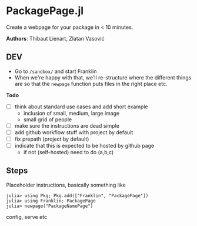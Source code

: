 # PackagePage.jl

Create a webpage for your package in < 10 minutes.

**Authors**: Thibaut Lienart, Zlatan Vasović

## DEV

* Go to `/sandbox/` and start Franklin
* When we're happy  with  that, we'll re-structure where the different things are so that the `newpage` function puts files in the right place etc.

**Todo**
* [ ] think about standard use cases and add short example
  - inclusion of small, medium, large image
  - small grid of people
* [ ] make sure the instructions are dead simple
* [ ] add github workflow stuff with project by default
* [ ] fix prepath (project by default)
* [ ] indicate that this is expected to be hosted by github page
  - if not (self-hosted) need to do (a,b,c)

## Steps

Placeholder instructions, basically something like

```julia-repl
julia> using Pkg; Pkg.add(["Franklin", "PackagePage"])
julia> using Franklin; PackagePage
julia> newpage("PackageNamePage")
```

config, serve etc
